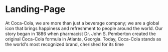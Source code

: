 # Landing-Page
At Coca-Cola, we are more than just a beverage company; we are a global icon that brings happiness and refreshment to people around the world. Our story began in 1886 when pharmacist Dr. John S. Pemberton created the original Coca-Cola formula in Atlanta, Georgia.  Today, Coca-Cola stands as the world's most recognized brand, cherished for its time
